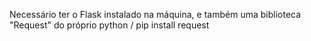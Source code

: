 Necessário ter o Flask instalado na máquina, e também uma biblioteca "Request" do próprio python / pip install request 
